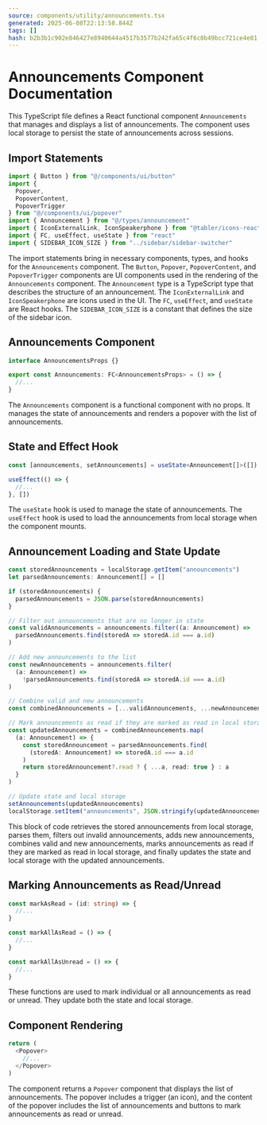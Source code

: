 ```yaml
---
source: components/utility/announcements.tsx
generated: 2025-06-08T22:13:58.844Z
tags: []
hash: b2b3b1c902e846427e8940644a4517b3577b242fa65c4f6c0b49bcc721ce4e81
---
```


# Announcements Component Documentation

This TypeScript file defines a React functional component `Announcements` that manages and displays a list of announcements. The component uses local storage to persist the state of announcements across sessions.

## Import Statements

```ts
import { Button } from "@/components/ui/button"
import {
  Popover,
  PopoverContent,
  PopoverTrigger
} from "@/components/ui/popover"
import { Announcement } from "@/types/announcement"
import { IconExternalLink, IconSpeakerphone } from "@tabler/icons-react"
import { FC, useEffect, useState } from "react"
import { SIDEBAR_ICON_SIZE } from "../sidebar/sidebar-switcher"
```

The import statements bring in necessary components, types, and hooks for the `Announcements` component. The `Button`, `Popover`, `PopoverContent`, and `PopoverTrigger` components are UI components used in the rendering of the `Announcements` component. The `Announcement` type is a TypeScript type that describes the structure of an announcement. The `IconExternalLink` and `IconSpeakerphone` are icons used in the UI. The `FC`, `useEffect`, and `useState` are React hooks. The `SIDEBAR_ICON_SIZE` is a constant that defines the size of the sidebar icon.

## Announcements Component

```ts
interface AnnouncementsProps {}

export const Announcements: FC<AnnouncementsProps> = () => {
  //...
}
```

The `Announcements` component is a functional component with no props. It manages the state of announcements and renders a popover with the list of announcements.

## State and Effect Hook

```ts
const [announcements, setAnnouncements] = useState<Announcement[]>([])

useEffect(() => {
  //...
}, [])
```

The `useState` hook is used to manage the state of announcements. The `useEffect` hook is used to load the announcements from local storage when the component mounts.

## Announcement Loading and State Update

```ts
const storedAnnouncements = localStorage.getItem("announcements")
let parsedAnnouncements: Announcement[] = []

if (storedAnnouncements) {
  parsedAnnouncements = JSON.parse(storedAnnouncements)
}

// Filter out announcements that are no longer in state
const validAnnouncements = announcements.filter((a: Announcement) =>
  parsedAnnouncements.find(storedA => storedA.id === a.id)
)

// Add new announcements to the list
const newAnnouncements = announcements.filter(
  (a: Announcement) =>
    !parsedAnnouncements.find(storedA => storedA.id === a.id)
)

// Combine valid and new announcements
const combinedAnnouncements = [...validAnnouncements, ...newAnnouncements]

// Mark announcements as read if they are marked as read in local storage
const updatedAnnouncements = combinedAnnouncements.map(
  (a: Announcement) => {
    const storedAnnouncement = parsedAnnouncements.find(
      (storedA: Announcement) => storedA.id === a.id
    )
    return storedAnnouncement?.read ? { ...a, read: true } : a
  }
)

// Update state and local storage
setAnnouncements(updatedAnnouncements)
localStorage.setItem("announcements", JSON.stringify(updatedAnnouncements))
```

This block of code retrieves the stored announcements from local storage, parses them, filters out invalid announcements, adds new announcements, combines valid and new announcements, marks announcements as read if they are marked as read in local storage, and finally updates the state and local storage with the updated announcements.

## Marking Announcements as Read/Unread

```ts
const markAsRead = (id: string) => {
  //...
}

const markAllAsRead = () => {
  //...
}

const markAllAsUnread = () => {
  //...
}
```

These functions are used to mark individual or all announcements as read or unread. They update both the state and local storage.

## Component Rendering

```ts
return (
  <Popover>
    //...
  </Popover>
)
```

The component returns a `Popover` component that displays the list of announcements. The popover includes a trigger (an icon), and the content of the popover includes the list of announcements and buttons to mark announcements as read or unread.
